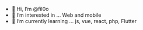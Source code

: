 - 👋 Hi, I’m @fil0o
- 👀 I’m interested in ... Web and mobile 
- 🌱 I’m currently learning ... js, vue, react, php, Flutter

<!---
fil0o/fil0o is a ✨ special ✨ repository because its `README.md` (this file) appears on your GitHub profile.
You can click the Preview link to take a look at your changes.
--->
